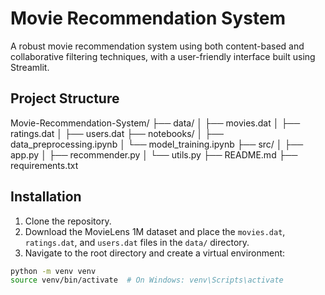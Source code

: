 # Movie Recommendation System

A robust movie recommendation system using both content-based and collaborative filtering techniques, with a user-friendly interface built using Streamlit.

## Project Structure

Movie-Recommendation-System/ ├── data/ │ ├── movies.dat │ ├── ratings.dat │ ├── users.dat ├── notebooks/ │ ├── data_preprocessing.ipynb │ └── model_training.ipynb ├── src/ │ ├── app.py │ ├── recommender.py │ └── utils.py ├── README.md ├── requirements.txt

## Installation

1. Clone the repository.
2. Download the MovieLens 1M dataset and place the `movies.dat`, `ratings.dat`, and `users.dat` files in the `data/` directory.
3. Navigate to the root directory and create a virtual environment:

```bash
python -m venv venv
source venv/bin/activate  # On Windows: venv\Scripts\activate
```
